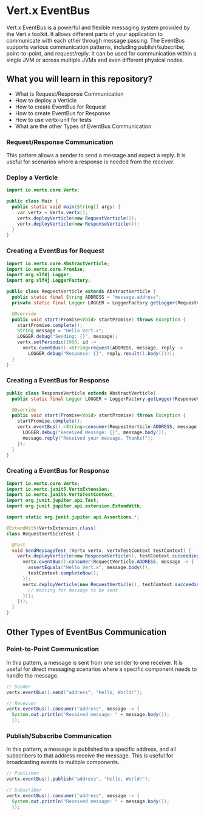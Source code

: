 # Vert.x EventBus

Vert.x EventBus is a powerful and flexible messaging system provided by the Vert.x toolkit. It allows different parts of your application to communicate with each other through message passing. The EventBus supports various communication patterns, including publish/subscribe, point-to-point, and request/reply. It can be used for communication within a single JVM or across multiple JVMs and even different physical nodes.

## What you will learn in this repository?
* What is Request/Response Communication
* How to deploy a Verticle
* How to create EventBus for Request
* How to create EventBus for Response
* How to use vertx-unit for tests
* What are the other Types of EventBus Communication

### Request/Response Communication
This pattern allows a sender to send a message and expect a reply. It is useful for scenarios where a response is needed from the receiver.

### Deploy a Verticle
```java
import io.vertx.core.Vertx;

public class Main {
  public static void main(String[] args) {
    var vertx = Vertx.vertx();
    vertx.deployVerticle(new RequestVerticle());
    vertx.deployVerticle(new ResponseVerticle());
  }
}
```

### Creating a EventBus for Request
```java
import io.vertx.core.AbstractVerticle;
import io.vertx.core.Promise;
import org.slf4j.Logger;
import org.slf4j.LoggerFactory;

public class RequestVerticle extends AbstractVerticle {
  public static final String ADDRESS = "message.address";
  private static final Logger LOGGER = LoggerFactory.getLogger(RequestVerticle.class);

  @Override
  public void start(Promise<Void> startPromise) throws Exception {
    startPromise.complete();
    String message = "Hello Vert.x";
    LOGGER.debug("Sending: {}", message);
    vertx.setPeriodic(1000, id ->
      vertx.eventBus().<String>request(ADDRESS, message, reply ->
        LOGGER.debug("Response: {}", reply.result().body())));
  }
}
```

### Creating a EventBus for Response
```java
public class ResponseVerticle extends AbstractVerticle{
  public static final Logger LOGGER = LoggerFactory.getLogger(ResponseVerticle.class);

  @Override
  public void start(Promise<Void> startPromise) throws Exception {
    startPromise.complete();
    vertx.eventBus().<String>consumer(RequestVerticle.ADDRESS, message -> {
      LOGGER.debug("Received Message: {}", message.body());
      message.reply("Received your message. Thanks!");
    });
  }
}
```

### Creating a EventBus for Response
```java
import io.vertx.core.Vertx;
import io.vertx.junit5.VertxExtension;
import io.vertx.junit5.VertxTestContext;
import org.junit.jupiter.api.Test;
import org.junit.jupiter.api.extension.ExtendWith;

import static org.junit.jupiter.api.Assertions.*;

@ExtendWith(VertxExtension.class)
class RequestVerticleTest {

  @Test
  void SendMessageTest (Vertx vertx, VertxTestContext testContext) {
    vertx.deployVerticle(new ResponseVerticle(), testContext.succeeding(id -> {
      vertx.eventBus().consumer(RequestVerticle.ADDRESS, message -> {
        assertEquals("Hello Vert.x", message.body());
        testContext.completeNow();
      });
      vertx.deployVerticle(new RequestVerticle(), testContext.succeeding(id2 -> {
        // Waiting for message to be sent
      }));
    }));
  }
}
```

## Other Types of EventBus Communication
### Point-to-Point Communication
In this pattern, a message is sent from one sender to one receiver. It is useful for direct messaging scenarios where a specific component needs to handle the message.
```java
// Sender
vertx.eventBus().send("address", "Hello, World!");

// Receiver
vertx.eventBus().consumer("address", message -> {
  System.out.println("Received message: " + message.body());
  });
```
### Publish/Subscribe Communication
In this pattern, a message is published to a specific address, and all subscribers to that address receive the message. This is useful for broadcasting events to multiple components.
```java
// Publisher
vertx.eventBus().publish("address", "Hello, World!");

// Subscriber
vertx.eventBus().consumer("address", message -> {
  System.out.println("Received message: " + message.body());
  });
```
